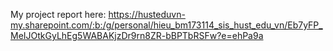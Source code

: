 My project report here: https://husteduvn-my.sharepoint.com/:b:/g/personal/hieu_bm173114_sis_hust_edu_vn/Eb7yFP_MeIJOtkGyLhEg5WABAKjzDr9rn8ZR-bBPTbRSFw?e=ehPa9a
